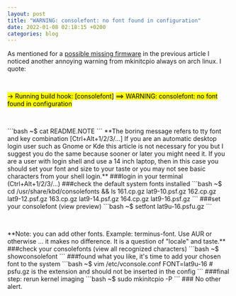 ```yaml
---
layout: post
title: "WARNING: consolefont: no font found in configuration"
date: 2022-01-08 02:18:15 +0200
categories: blog
---
```

As mentioned for a [possible missing firmware] in the previous article I noticed another annoying warning from mkinitcpio always on arch linux. I quote:
<p>&nbsp;</p>
<mark>-> Running build hook: [consolefont]</mark>
<mark>==> WARNING: consolefont: no font found in configuration</mark>
<p>&nbsp;</p>
```bash
~$ cat README.NOTE
```
**The boring message refers to tty font and key combination [Ctrl+Alt+1/2/3/...] If you are an automatic desktop login user such as Gnome or Kde this article is not necessary for you but I suggest you do the same because sooner or later you might need it. If you are a user with login shell and use a 14 inch laptop, then in this case you should set your font and size to your taste or you may not see basic characters from your shell login.**
###login in your terminal (Ctrl+Alt+1/2/3/...)
###check the default system fonts installed
```bash
~$ cd /usr/share/kbd/consolefonts && ls
161.cp.gz                     lat9-10.psf.gz
162.cp.gz                     lat9-12.psf.gz
163.cp.gz                     lat9-14.psf.gz
164.cp.gz                     lat9-16.psf.gz
```
###set your consolefont (view preview) 
```bash
~$ setfont lat9u-16.psfu.gz  
```
<p>&nbsp;</p>
**Note: you can add other fonts. Example: terminus-font. Use AUR or otherwise ... it makes no difference. It is a question of "locale" and taste.**
###check your consolefonts (view all recognized characters)
```bash
~$ showconsolefont 
```
###found what you like, it's time to add your chosen font to the system
```bash
~$ vim /etc/vconsole.conf
FONT=lat9u-16 # psfu.gz is the extension and should not be inserted in the config
```
###final step: rerun kernel imaging
```bash
~$ sudo mkinitcpio -P
```
### No other alert. 

[possible missing firmware]: https://aicsx.github.io/ax/blog/2022/01/07/Possibly-missing-firmware-for-module.html
